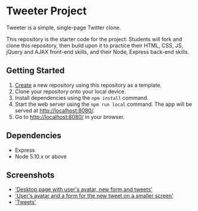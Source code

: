 # Tweeter Project

Tweeter is a simple, single-page Twitter clone.

This repository is the starter code for the project: Students will fork and clone this repository, then build upon it to practice their HTML, CSS, JS, jQuery and AJAX front-end skills, and their Node, Express back-end skills.

## Getting Started

1. [Create](https://docs.github.com/en/repositories/creating-and-managing-repositories/creating-a-repository-from-a-template) a new repository using this repository as a template.
2. Clone your repository onto your local device.
3. Install dependencies using the `npm install` command.
3. Start the web server using the `npm run local` command. The app will be served at <http://localhost:8080/>.
4. Go to <http://localhost:8080/> in your browser.

## Dependencies

- Express
- Node 5.10.x or above

## Screenshots
- ['Desktop page with user's avatar, new form and tweets'](https://github.com/woodenonesie/tweeter/blob/master/docs/main-desktop.jpg?raw=true)
- ['User's avatar and a form for the new tweet on a smaller screen'](https://github.com/woodenonesie/tweeter/blob/master/docs/smaller-screen-header.jpg?raw=true)
- ['Tweets'](https://github.com/woodenonesie/tweeter/blob/master/docs/smaller-screen-tweets.jpg?raw=true)